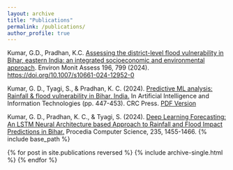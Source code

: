 ```yaml
---
layout: archive
title: "Publications"
permalink: /publications/
author_profile: true
---
```



Kumar, G.D., Pradhan, K.C. [Assessing the district-level flood vulnerability in Bihar, eastern India: an integrated socioeconomic and environmental approach](https://link.springer.com/article/10.1007/s10661-024-12952-0). Environ Monit Assess 196, 799 (2024). https://doi.org/10.1007/s10661-024-12952-0

Kumar, G. D., Tyagi, S., & Pradhan, K. C. (2024). [Predictive ML analysis: Rainfall & flood vulnerability in Bihar, India.](https://www.taylorfrancis.com/chapters/edit/10.1201/9781032700502-71/predictive-ml-analysis-rainfall-flood-vulnerability-bihar-india-guru-dayal-kumar-shekhar-tyagi-kalandi-charan-pradhan) In Artificial Intelligence and Information Technologies (pp. 447-453). CRC Press. 
[PDF Version]()

Kumar, G. D., Pradhan, K. C., & Tyagi, S. (2024). [Deep Learning Forecasting: An LSTM Neural Architecture based Approach to Rainfall and Flood Impact Predictions in Bihar.](https://www.sciencedirect.com/science/article/pii/S1877050924008135) Procedia Computer Science, 235, 1455-1466.
{% include base_path %}

{% for post in site.publications reversed %}
  {% include archive-single.html %}
{% endfor %}
